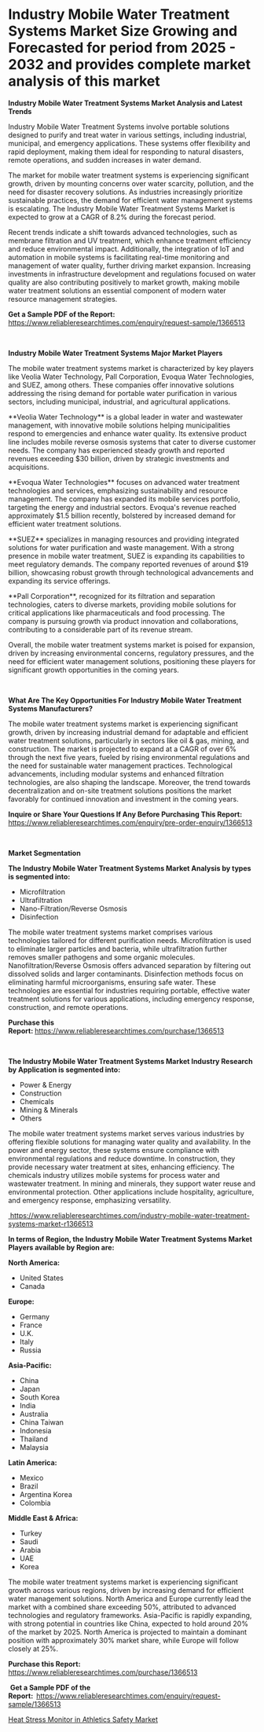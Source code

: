 <p><h1>Industry Mobile Water Treatment Systems Market Size Growing and Forecasted for period from 2025 - 2032 and provides complete market analysis of this market</h1></p><p><strong>Industry Mobile Water Treatment Systems Market Analysis and Latest Trends</strong></p>
<p><p>Industry Mobile Water Treatment Systems involve portable solutions designed to purify and treat water in various settings, including industrial, municipal, and emergency applications. These systems offer flexibility and rapid deployment, making them ideal for responding to natural disasters, remote operations, and sudden increases in water demand. </p><p>The market for mobile water treatment systems is experiencing significant growth, driven by mounting concerns over water scarcity, pollution, and the need for disaster recovery solutions. As industries increasingly prioritize sustainable practices, the demand for efficient water management systems is escalating. The Industry Mobile Water Treatment Systems Market is expected to grow at a CAGR of 8.2% during the forecast period.</p><p>Recent trends indicate a shift towards advanced technologies, such as membrane filtration and UV treatment, which enhance treatment efficiency and reduce environmental impact. Additionally, the integration of IoT and automation in mobile systems is facilitating real-time monitoring and management of water quality, further driving market expansion. Increasing investments in infrastructure development and regulations focused on water quality are also contributing positively to market growth, making mobile water treatment solutions an essential component of modern water resource management strategies.</p></p>
<p><strong>Get a Sample PDF of the Report:&nbsp;</strong> <a href="https://www.reliableresearchtimes.com/enquiry/request-sample/1366513?utm_campaign=2583&utm_medium=2&utm_source=Github&utm_content=ia&utm_term=22032025&utm_id=industry-mobile-water-treatment-systems">https://www.reliableresearchtimes.com/enquiry/request-sample/1366513</a></p>
<p>&nbsp;</p>
<p><strong>Industry Mobile Water Treatment Systems Major Market Players</strong></p>
<p><p>The mobile water treatment systems market is characterized by key players like Veolia Water Technology, Pall Corporation, Evoqua Water Technologies, and SUEZ, among others. These companies offer innovative solutions addressing the rising demand for portable water purification in various sectors, including municipal, industrial, and agricultural applications.</p><p>**Veolia Water Technology** is a global leader in water and wastewater management, with innovative mobile solutions helping municipalities respond to emergencies and enhance water quality. Its extensive product line includes mobile reverse osmosis systems that cater to diverse customer needs. The company has experienced steady growth and reported revenues exceeding $30 billion, driven by strategic investments and acquisitions.</p><p>**Evoqua Water Technologies** focuses on advanced water treatment technologies and services, emphasizing sustainability and resource management. The company has expanded its mobile services portfolio, targeting the energy and industrial sectors. Evoqua's revenue reached approximately $1.5 billion recently, bolstered by increased demand for efficient water treatment solutions.</p><p>**SUEZ** specializes in managing resources and providing integrated solutions for water purification and waste management. With a strong presence in mobile water treatment, SUEZ is expanding its capabilities to meet regulatory demands. The company reported revenues of around $19 billion, showcasing robust growth through technological advancements and expanding its service offerings.</p><p>**Pall Corporation**, recognized for its filtration and separation technologies, caters to diverse markets, providing mobile solutions for critical applications like pharmaceuticals and food processing. The company is pursuing growth via product innovation and collaborations, contributing to a considerable part of its revenue stream.</p><p>Overall, the mobile water treatment systems market is poised for expansion, driven by increasing environmental concerns, regulatory pressures, and the need for efficient water management solutions, positioning these players for significant growth opportunities in the coming years.</p></p>
<p>&nbsp;</p>
<p><strong>What Are The Key Opportunities For Industry Mobile Water Treatment Systems Manufacturers?</strong></p>
<p><p>The mobile water treatment systems market is experiencing significant growth, driven by increasing industrial demand for adaptable and efficient water treatment solutions, particularly in sectors like oil & gas, mining, and construction. The market is projected to expand at a CAGR of over 6% through the next five years, fueled by rising environmental regulations and the need for sustainable water management practices. Technological advancements, including modular systems and enhanced filtration technologies, are also shaping the landscape. Moreover, the trend towards decentralization and on-site treatment solutions positions the market favorably for continued innovation and investment in the coming years.</p></p>
<p><strong>Inquire or Share Your Questions If Any Before Purchasing This Report:</strong> <a href="https://www.reliableresearchtimes.com/enquiry/pre-order-enquiry/1366513?utm_campaign=2583&utm_medium=2&utm_source=Github&utm_content=ia&utm_term=22032025&utm_id=industry-mobile-water-treatment-systems">https://www.reliableresearchtimes.com/enquiry/pre-order-enquiry/1366513</a></p>
<p>&nbsp;</p>
<p><strong>Market Segmentation</strong></p>
<p><strong>The Industry Mobile Water Treatment Systems Market Analysis by types is segmented into:</strong></p>
<p><ul><li>Microfiltration</li><li>Ultrafiltration</li><li>Nano-Filtration/Reverse Osmosis</li><li>Disinfection</li></ul></p>
<p><p>The mobile water treatment systems market comprises various technologies tailored for different purification needs. Microfiltration is used to eliminate larger particles and bacteria, while ultrafiltration further removes smaller pathogens and some organic molecules. Nanofiltration/Reverse Osmosis offers advanced separation by filtering out dissolved solids and larger contaminants. Disinfection methods focus on eliminating harmful microorganisms, ensuring safe water. These technologies are essential for industries requiring portable, effective water treatment solutions for various applications, including emergency response, construction, and remote operations.</p></p>
<p><strong>Purchase this Report:&nbsp;</strong><a href="https://www.reliableresearchtimes.com/purchase/1366513?utm_campaign=2583&utm_medium=2&utm_source=Github&utm_content=ia&utm_term=22032025&utm_id=industry-mobile-water-treatment-systems">https://www.reliableresearchtimes.com/purchase/1366513</a></p>
<p>&nbsp;</p>
<p><strong>The Industry Mobile Water Treatment Systems Market Industry Research by Application is segmented into:</strong></p>
<p><ul><li>Power & Energy</li><li>Construction</li><li>Chemicals</li><li>Mining & Minerals</li><li>Others</li></ul></p>
<p><p>The mobile water treatment systems market serves various industries by offering flexible solutions for managing water quality and availability. In the power and energy sector, these systems ensure compliance with environmental regulations and reduce downtime. In construction, they provide necessary water treatment at sites, enhancing efficiency. The chemicals industry utilizes mobile systems for process water and wastewater treatment. In mining and minerals, they support water reuse and environmental protection. Other applications include hospitality, agriculture, and emergency response, emphasizing versatility.</p></p>
<p><a href="https://www.reliableresearchtimes.com/industry-mobile-water-treatment-systems-market-r1366513?utm_campaign=2583&utm_medium=2&utm_source=Github&utm_content=ia&utm_term=22032025&utm_id=industry-mobile-water-treatment-systems">&nbsp;https://www.reliableresearchtimes.com/industry-mobile-water-treatment-systems-market-r1366513</a></p>
<p><strong>In terms of Region, the Industry Mobile Water Treatment Systems Market Players available by Region are:</strong></p>
<p>
    <p> <strong> North America: </strong>
        <ul>
            <li>United States</li>
            <li>Canada</li>
        </ul>
        </p> 
    <p> <strong> Europe: </strong>
        <ul>
            <li>Germany</li>
            <li>France</li>
            <li>U.K.</li>
            <li>Italy</li>
            <li>Russia</li>
        </ul>
        </p> 
    <p> <strong> Asia-Pacific: </strong>
        <ul>
            <li>China</li>
            <li>Japan</li>
            <li>South Korea</li>
            <li>India</li>
            <li>Australia</li>
            <li>China Taiwan</li>
            <li>Indonesia</li>
            <li>Thailand</li>
            <li>Malaysia</li>
        </ul>
        </p> 
    <p> <strong> Latin America: </strong>
        <ul>
            <li>Mexico</li>
            <li>Brazil</li>
            <li>Argentina Korea</li>
            <li>Colombia</li>
        </ul>
        </p> 
    <p> <strong> Middle East & Africa: </strong>
        <ul>
            <li>Turkey</li>
            <li>Saudi</li>
            <li>Arabia</li>
            <li>UAE</li>
            <li>Korea</li>
        </ul>
    </p>
    </p>
<p><p>The mobile water treatment systems market is experiencing significant growth across various regions, driven by increasing demand for efficient water management solutions. North America and Europe currently lead the market with a combined share exceeding 50%, attributed to advanced technologies and regulatory frameworks. Asia-Pacific is rapidly expanding, with strong potential in countries like China, expected to hold around 20% of the market by 2025. North America is projected to maintain a dominant position with approximately 30% market share, while Europe will follow closely at 25%.</p></p>
<p><strong>Purchase this Report: </strong><a href="https://www.reliableresearchtimes.com/purchase/1366513?utm_campaign=2583&utm_medium=2&utm_source=Github&utm_content=ia&utm_term=22032025&utm_id=industry-mobile-water-treatment-systems">https://www.reliableresearchtimes.com/purchase/1366513</a></p>
<p>&nbsp;<strong>Get a Sample PDF of the Report:&nbsp;&nbsp;</strong><a href="https://www.reliableresearchtimes.com/enquiry/request-sample/1366513?utm_campaign=2583&utm_medium=2&utm_source=Github&utm_content=ia&utm_term=22032025&utm_id=industry-mobile-water-treatment-systems">https://www.reliableresearchtimes.com/enquiry/request-sample/1366513</a></p>
<p><strong></strong></p>
<p><p><a href="https://github.com/manesros8/Market-Research-Report-List-1/blob/main/heat-stress-monitor-in-athletics-safety-market.md?utm_campaign=2583&utm_medium=2&utm_source=Github&utm_content=ia&utm_term=22032025&utm_id=industry-mobile-water-treatment-systems">Heat Stress Monitor in Athletics Safety Market</a></p></p>